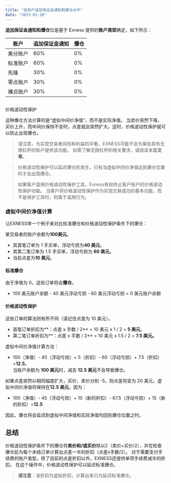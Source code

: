 ```yaml
---
title: "各账户追加保证金通知和爆仓水平"
date: "2023-01-10"
---
```


**追加保证金通知和爆仓**位是基于 Exness 提供的**账户类型**确定，如下所示：

| 账户 | 追加保证金通知 | 爆仓 |
| --- | --- | --- |
| 美分账户 | 60% | 0% |
| 标准账户 | 60% | 0% |
| 先锋 | 30% | 0% |
| 零点账户 | 30% | 0% |
| 裸点账户 | 30% | 0% |

##   
价格波动性保护

这种爆仓方法计算的是“虚拟中间价净值”，而不是实际净值。 当卖价突然下降，买价上升，而中间价保持不变时，点差就会突然扩大。这时，价格波动性保护就可以防止出现爆仓。

> 请注意，为实现交易者风险和利益的平衡，EXNESS可能不会为某些具有无限杠杆的账户提供该功能。 如需了解无限杠杆的相关要求，请阅读本篇**文章**。

> 价格波动性保护可以延迟爆仓的发生，只有当虚拟中间价净值达到爆仓位置时才会出现爆仓。

> 如果客户滥用价格波动性保护工具，Exness有权终止客户账户的价格波动性保护功能。 当客户将价格波动性保护作为实现交易成功的基本功能，而不是保护工具时，则属于滥用行为。

### 虚拟中间价净值计算

让EXNESS举一个例子来对比标准爆仓和价格波动性保护条件下的爆仓：

某交易者的账户余额为**100美元**。

- 其首笔订单为 1 手买单，浮动亏损为**40 美元**。
- 其第二笔订单为 1.5 手买单，浮动亏损为 **60 美元**。
- 当前点差为**10 美元**。

#### **标准爆仓**

由于净值为 0，这些订单将会**爆仓**。

- 100 美元账户余额 - 40 美元浮动亏损 - 60 美元浮动亏损 = 0 美元账户余额

#### **价格波动性保护**

这些订单的算法则有所不同（请记住点差为 10 美元）。

- 首笔订单折扣为**：点差 x 手数 / 2** = 10 美元 x 1 / 2 = **5 美元**。
- 第二笔订单折扣为**：点差 x 手数 / 2** = 10 美元 x 1.5 / 2 = **7.5 美元。** 

虚拟中间价净值计算方法：

- 100（净值）- 40（浮动亏损）+ 5（折扣）- 60（浮动亏损）+ 7.5（折扣）=**12.5**。  
    当账户余额为 **100 美元**时，减去 **12.5 美元**不会导致爆仓。

如果点差突然以相同幅度扩大，买价、卖价分别 -5，则点差将变为 20 美元，虚拟中间价净值将保持在**12.5 美元**，因为：

- 100（净值）- 45（浮动亏损）+ 10（新的折扣）- 67.5（浮动亏损）+ 15（新的折扣）=**12.5**

因此，爆仓将会延迟到虚拟中间净值和实际净值均回到爆仓位置之时。

## 总结

价格波动性保护条件下的爆仓将**卖价和/或买价**除以2（卖价+买价/2），并在检查爆仓前为每个未结订单计算出点差一半的折扣（点差x手数/2）。 对于需要支付手续费的账户类型，除了目前的点差折扣以外，EXNESS还提供单项手续费减半的折扣。 在这个操作中，价格波动性保护可以延迟标准爆仓。

> **请注意**：该折扣为虚拟折扣，计算出来只为延迟标准爆仓。

